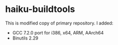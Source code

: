 # haiku-buildtools

This is modified copy of primary repository. I added:
* GCC 7.2.0 port for i386, x64, ARM, AArch64
* Binutils 2.29
